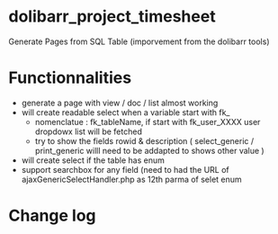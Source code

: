 # dolibarr_project_timesheet
Generate Pages from SQL Table (imporvement from the dolibarr tools)


# Functionnalities
 - generate a page with view / doc / list almost working
 - will create readable select when a variable start with fk_ 
    - nomenclatue : fk_tableName, if start with fk_user_XXXX user dropdowx list will be fetched
    - try to show the fields rowid & description ( select_generic / print_generic willl need to be addapted to shows other value )
- will create select if the table has enum
- support searchbox for any field (need to had the URL of ajaxGenericSelectHandler.php as 12th parma of selet enum


# Change log

